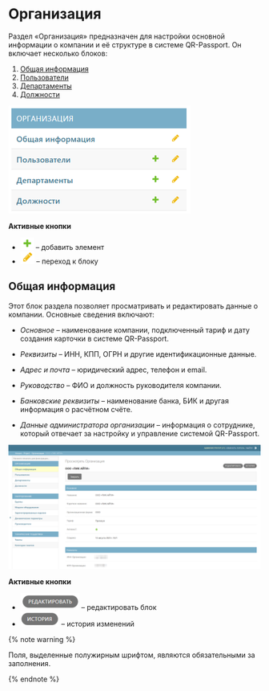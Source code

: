 # Организация
Раздел «Организация» предназначен для настройки основной информации о компании и её структуре в системе QR-Passport. 
Он включает несколько блоков:
1. [Общая информация](#anchor)
2. [Пользователи](users.md#anchor)
3. [Департаменты](department.md#anchor)
4. [Должности](positions.md#anchor)

![Организация](../_images/company_titul.png)

**Активные кнопки**
- ![Кнопка1](../_images/icon1.png) – добавить элемент
- ![Кнопка2](../_images/icon2.png) – переход к блоку

## Общая информация
Этот блок раздела позволяет просматривать и редактировать данные о компании. 
Основные сведения включают:
* _Основное_ – наименование компании, подключенный тариф и дату создания карточки в системе QR-Passport.

* _Реквизиты_ – ИНН, КПП, ОГРН и другие идентификационные данные.

* _Адрес и почта_ – юридический адрес, телефон и email.

* _Руководство_ – ФИО и должность руководителя компании.

* _Банковские реквизиты_ – наименование банка, БИК и другая информация о расчётном счёте.

* _Данные администратора организации_ – информация о сотруднике, который отвечает за настройку и управление системой QR-Passport.

![Общая информация](../_images/company_info.png)

**Активные кнопки**

- ![Кнопка редактировать](../_images/edit.png) – редактировать блок
- ![Кнопка изменить](../_images/story.png) – история изменений

{% note warning %}

 Поля, выделенные полужирным шрифтом, являются обязательными за заполнения.

{% endnote %}
